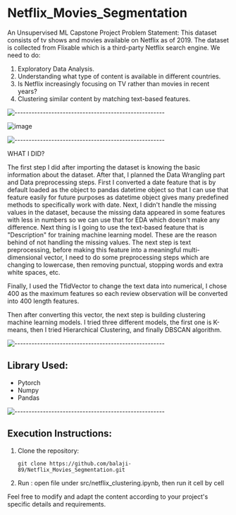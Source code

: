 # Netflix_Movies_Segmentation
An Unsupervised ML Capstone Project
Problem Statement:
This dataset consists of tv shows and movies available on Netflix as of 2019. The dataset is collected from Flixable which is a third-party Netflix search engine.
We need to do:
1) Exploratory Data Analysis.
2) Understanding what type of content is available in different countries.
3) Is Netflix increasingly focusing on TV rather than movies in recent years?
4) Clustering similar content by matching text-based features.
   
![-----------------------------------------------------](https://raw.githubusercontent.com/andreasbm/readme/master/assets/lines/rainbow.png)

   ![image](https://github.com/balaji-89/Netflix_Movies_Segmentation/assets/57706260/a5190601-dc65-4de1-a190-2935e7719303)

![-----------------------------------------------------](https://raw.githubusercontent.com/andreasbm/readme/master/assets/lines/rainbow.png)

WHAT I DID?

The first step I did after importing the dataset is knowing the basic information about the dataset. 
After that, I planned the Data Wrangling part and Data preprocessing steps. First I converted a date feature that is by default loaded as the object to pandas datetime object so that I can use that feature easily for future purposes as datetime object gives many predefined methods to specifically work with date.
Next, I didn't handle the missing values in the dataset, because the missing data appeared in some features with less in numbers so we can use that for EDA which doesn't make any difference. Next thing is I going to use the text-based feature that is "Description" for training machine learning model. These are the reason behind of not handling the missing values.
The next step is text preprocessing, before making this feature into a meaningful multi-dimensional vector, I need to do some preprocessing steps which are changing to lowercase, then removing punctual, stopping words and extra white spaces, etc.

Finally, I used the TfidVector to change the text data into numerical, I chose 400 as the maximum features so each review observation will be converted into 400 length features.

Then after converting this vector, the next step is building clustering machine learning models. I tried three different models, the first one is K-means, then I tried Hierarchical Clustering, and finally DBSCAN algorithm.

![-----------------------------------------------------](https://raw.githubusercontent.com/andreasbm/readme/master/assets/lines/rainbow.png)

## Library Used:
  - Pytorch
  - Numpy
  - Pandas
    
![-----------------------------------------------------](https://raw.githubusercontent.com/andreasbm/readme/master/assets/lines/rainbow.png)

## Execution Instructions:

1. Clone the repository:

   ```
   git clone https://github.com/balaji-89/Netflix_Movies_Segmentation.git
   ```


2. Run :
      open file under src/netflix_clustering.ipynb, then run it cell by cell
   
Feel free to modify and adapt the content according to your project's specific details and requirements.


